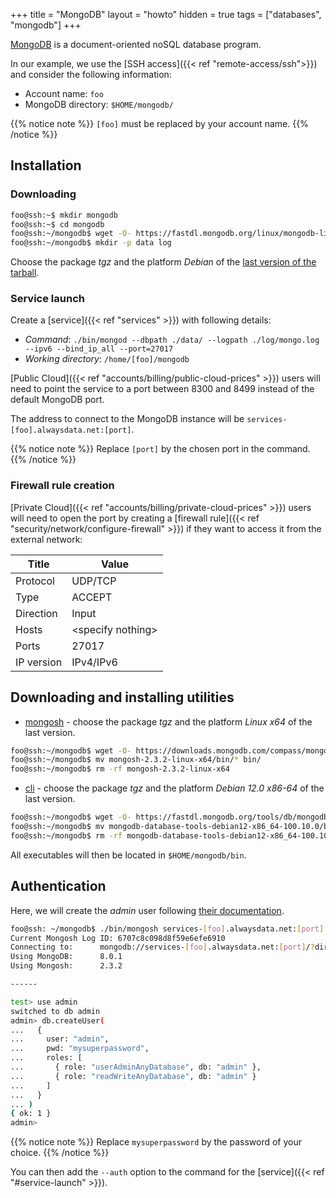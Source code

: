 +++
title = "MongoDB"
layout = "howto"
hidden = true
tags = ["databases", "mongodb"]
+++

[MongoDB](https://www.mongodb.com/) is a document-oriented noSQL database program.

In our example, we use the [SSH access]({{< ref "remote-access/ssh">}}) and consider the following information:

- Account name: `foo`
- MongoDB directory: `$HOME/mongodb/`

{{% notice note %}}
`[foo]` must be replaced by your account name.
{{% /notice %}}

## Installation

### Downloading

```sh
foo@ssh:~$ mkdir mongodb
foo@ssh:~$ cd mongodb
foo@ssh:~/mongodb$ wget -O- https://fastdl.mongodb.org/linux/mongodb-linux-x86_64-debian12-8.0.1.tgz | tar -xz --strip-components=1
foo@ssh:~/mongodb$ mkdir -p data log
```

Choose the package *tgz* and the platform *Debian* of the [last version of the tarball](https://www.mongodb.com/try/download/community).

### Service launch

Create a [service]({{< ref "services" >}}) with following details:

- *Command*: `./bin/mongod --dbpath ./data/ --logpath ./log/mongo.log --ipv6 --bind_ip_all --port=27017`
- *Working directory*: `/home/[foo]/mongodb`

[Public Cloud]({{< ref "accounts/billing/public-cloud-prices" >}}) users will need to point the service to a port between 8300 and 8499 instead of the default MongoDB port.

The address to connect to the MongoDB instance will be `services-[foo].alwaysdata.net:[port]`.

{{% notice note %}}
Replace `[port]` by the chosen port in the command.
{{% /notice %}}

### Firewall rule creation

[Private Cloud]({{< ref "accounts/billing/private-cloud-prices" >}}) users will need to open the port by creating a [firewall rule]({{< ref "security/network/configure-firewall" >}}) if they want to access it from the external network:

|Title|Value|
|--- |--- |
|Protocol|UDP/TCP|
|Type|ACCEPT|
|Direction|Input|
|Hosts|\<specify nothing>|
|Ports|27017|
|IP version|IPv4/IPv6|

## Downloading and installing utilities

- [mongosh](https://www.mongodb.com/try/download/shell) - choose the package *tgz* and the platform *Linux x64* of the last version.

```sh
foo@ssh:~/mongodb$ wget -O- https://downloads.mongodb.com/compass/mongosh-2.3.2-linux-x64.tgz | tar -xz --strip-components=0
foo@ssh:~/mongodb$ mv mongosh-2.3.2-linux-x64/bin/* bin/
foo@ssh:~/mongodb$ rm -rf mongosh-2.3.2-linux-x64
```

- [cli](https://www.mongodb.com/try/download/database-tools) - choose the package *tgz* and the platform *Debian 12.0 x86-64* of the last version.

```sh
foo@ssh:~/mongodb$ wget -O- https://fastdl.mongodb.org/tools/db/mongodb-database-tools-debian12-x86_64-100.10.0.tgz | tar -xz --strip-components=0
foo@ssh:~/mongodb$ mv mongodb-database-tools-debian12-x86_64-100.10.0/bin/* bin/
foo@ssh:~/mongodb$ rm -rf mongodb-database-tools-debian12-x86_64-100.10.0
```

All executables will then be located in `$HOME/mongodb/bin`.

## Authentication

Here, we will create the *admin* user following [their documentation](https://www.mongodb.com/docs/manual/tutorial/configure-scram-client-authentication/#create-the-user-administrator).

```sh
foo@ssh: ~/mongodb$ ./bin/mongosh services-[foo].alwaysdata.net:[port]
Current Mongosh Log ID:	6707c8c098d8f59e6efe6910
Connecting to:		mongodb://services-[foo].alwaysdata.net:[port]/?directConnection=true&appName=mongosh+2.3.2
Using MongoDB:		8.0.1
Using Mongosh:		2.3.2

------

test> use admin
switched to db admin
admin> db.createUser(
...   {
...     user: "admin",
...     pwd: "mysuperpassword",
...     roles: [
...       { role: "userAdminAnyDatabase", db: "admin" },
...       { role: "readWriteAnyDatabase", db: "admin" }
...     ]
...   }
... )
{ ok: 1 }
admin>
```

{{% notice note %}}
Replace `mysuperpassword` by the password of your choice.
{{% /notice %}}

You can then add the `--auth` option to the command for the [service]({{< ref "#service-launch" >}}).
